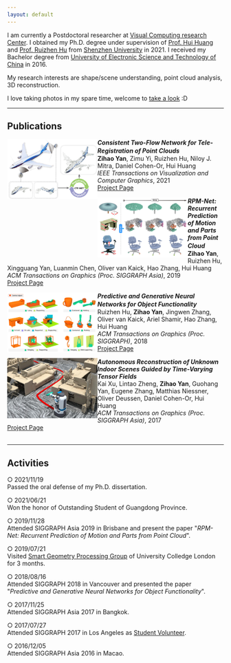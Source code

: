 ```yaml
---
layout: default
---
```


<!-- ![Portrait](resources/portrait.jpg) -->

I am currently a Postdoctoral researcher at [Visual Computing research Center](https://vcc.tech).
I obtained my Ph.D. degree under supervision of [Prof. Hui Huang](https://vcc.tech/~huihuang) and [Prof. Ruizhen Hu](http://csse.szu.edu.cn/staff/ruizhenhu) from [Shenzhen University](https://en.szu.edu.cn) in 2021.
I received my Bachelor degree from [University of Electronic Science and Technology of China](https://en.uestc.edu.cn) in 2016.

My research interests are shape/scene understanding, point cloud analysis, 3D reconstruction.

I love taking photos in my spare time, welcome to [take a look](https://500px.me/salingo) :D 

* * *

## Publications

<img align="left" width="210" height="140" src="resources/2021ctfnet.jpg">

**_Consistent Two-Flow Network for Tele-Registration of Point Clouds_**　　　　　　　<br>
**Zihao Yan**, Zimu Yi, Ruizhen Hu, Niloy J. Mitra, Daniel Cohen-Or, Hui Huang<br>
_IEEE Transactions on Visualization and Computer Graphics_, 2021<br>
[Project Page](https://vcc.tech/research/2021/CTFNet)<br>


<img align="left" width="210" height="140" src="resources/2019rpmnet.jpg">

**_RPM-Net: Recurrent Prediction of Motion and Parts from Point Cloud_**　　　　　　　　<br>
**Zihao Yan**, Ruizhen Hu, Xingguang Yan, Luanmin Chen, Oliver van Kaick, Hao Zhang, Hui Huang<br>
_ACM Transactions on Graphics (Proc. SIGGRAPH Asia)_, 2019<br>
[Project Page](https://vcc.tech/research/2019/RPMNet)<br>


<img align="left" width="210" height="140" src="resources/2018pgdnn.jpg">

**_Predictive and Generative Neural Networks for Object Functionality_**　　　　　　　　<br>
Ruizhen Hu, **Zihao Yan**, Jingwen Zhang, Oliver van Kaick, Ariel Shamir, Hao Zhang, Hui Huang<br>
_ACM Transactions on Graphics (Proc. SIGGRAPH)_, 2018<br>
[Project Page](https://vcc.tech/research/2018/ICON4)<br>


<img align="left" width="210" height="140" src="resources/2017fetch.jpg">

**_Autonomous Reconstruction of Unknown Indoor Scenes Guided by Time-Varying Tensor Fields_**<br>
Kai Xu, Lintao Zheng, **Zihao Yan**, Guohang Yan, Eugene Zhang, Matthias Niessner, Oliver Deussen, Daniel Cohen-Or, Hui Huang<br>
_ACM Transactions on Graphics (Proc. SIGGRAPH Asia)_, 2017<br>
[Project Page](https://vcc.tech/research/2017/Fetch1)<br>
<br>

* * *

## Activities
○ 2021/11/19<br>
  Passed the oral defense of my Ph.D. dissertation.

○ 2021/06/21<br>
  Won the honor of Outstanding Student of Guangdong Province.

○ 2019/11/28<br>
  Attended SIGGRAPH Asia 2019 in Brisbane and present the paper "_RPM-Net: Recurrent Prediction of Motion and Parts from Point Cloud_".

○ 2019/07/21<br>
  Visited [Smart Geometry Processing Group](https://geometry.cs.ucl.ac.uk) of University Colledge London for 3 months.

○ 2018/08/16<br>
  Attended SIGGRAPH 2018 in Vancouver and presented the paper "_Predictive and Generative Neural Networks for Object Functionality_".

○ 2017/11/25<br>
  Attended SIGGRAPH Asia 2017 in Bangkok.

○ 2017/07/27<br>
  Attended SIGGRAPH 2017 in Los Angeles as [Student Volunteer](http://s2017.siggraph.org/student-volunteers.html).

○ 2016/12/05<br>
  Attended SIGGRAPH Asia 2016 in Macao.
